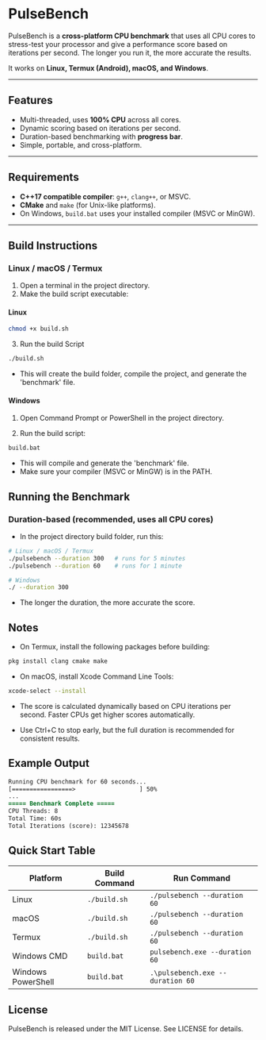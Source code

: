 # PulseBench

PulseBench is a **cross-platform CPU benchmark** that uses all CPU cores to stress-test your processor and give a performance score based on iterations per second. The longer you run it, the more accurate the results.  

It works on **Linux, Termux (Android), macOS, and Windows**.

---

## Features

- Multi-threaded, uses **100% CPU** across all cores.
- Dynamic scoring based on iterations per second.
- Duration-based benchmarking with **progress bar**.
- Simple, portable, and cross-platform.

---

## Requirements

- **C++17 compatible compiler**: `g++`, `clang++`, or MSVC.
- **CMake** and `make` (for Unix-like platforms).  
- On Windows, `build.bat` uses your installed compiler (MSVC or MinGW).

---

## Build Instructions

### **Linux / macOS / Termux**

1. Open a terminal in the project directory.  
2. Make the build script executable:

#### **Linux**

```bash
chmod +x build.sh
```
3. Run the build Script

```bash
./build.sh
```
- This will create the build folder, compile the project, and generate the 'benchmark' file.

#### **Windows**

1. Open Command Prompt or PowerShell in the project directory.

2. Run the build script:

```cmd
build.bat
```

- This will compile and generate the 'benchmark' file.
- Make sure your compiler (MSVC or MinGW) is in the PATH.

## Running the Benchmark

### Duration-based (recommended, uses all CPU cores)

- In the project directory build folder, run this:

```bash
# Linux / macOS / Termux
./pulsebench --duration 300   # runs for 5 minutes
./pulsebench --duration 60    # runs for 1 minute

# Windows
./ --duration 300
```
- The longer the duration, the more accurate the score.

## Notes

- On Termux, install the following packages before building:

```bash
pkg install clang cmake make
```
- On macOS, install Xcode Command Line Tools:
```bash
xcode-select --install
```

- The score is calculated dynamically based on CPU iterations per second. Faster CPUs get higher scores automatically.

- Use Ctrl+C to stop early, but the full duration is recommended for consistent results.

## Example Output

```diff
Running CPU benchmark for 60 seconds...
[=================>                  ] 50%
...
===== Benchmark Complete =====
CPU Threads: 8
Total Time: 60s
Total Iterations (score): 12345678
```

## Quick Start Table

| Platform           | Build Command | Run Command                      |
| ------------------ | ------------- | -------------------------------- |
| Linux              | `./build.sh`  | `./pulsebench --duration 60`     |
| macOS              | `./build.sh`  | `./pulsebench --duration 60`     |
| Termux             | `./build.sh`  | `./pulsebench --duration 60`     |
| Windows CMD        | `build.bat`   | `pulsebench.exe --duration 60`   |
| Windows PowerShell | `build.bat`   | `.\pulsebench.exe --duration 60` |

## License 
PulseBench is released under the MIT License. See LICENSE for details.